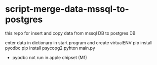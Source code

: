 # script-merge-data-mssql-to-postgres
this repo for insert and copy data from mssql DB to postgres DB


enter data in dictionary in start program and create virtualENV 
pip install pyodbc
pip install psycopg2
pyhton main.py


* pyodbc not run in apple chipset (M1)
